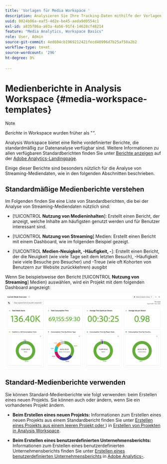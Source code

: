 ```yaml
---
title: 'Vorlagen für Media Workspace '
description: Analysieren Sie Ihre Tracking-Daten mithilfe der Vorlagen von Media Workspace. Wählen Sie Standardvorlagen für Akquise oder Streaming-Medien aus oder erstellen Sie eigene benutzerdefinierte Vorlagen.
uuid: 0024b06a-eaf5-4d2e-be45-aeda9d0554c1
exl-id: a835f86a-a93a-4a56-91f4-14628cf48214
feature: "Media Analytics, Workspace Basics"
role: User, Admin
source-git-commit: 4ed604cb1969212421fecd40996d7b25af50a2b2
workflow-type: tm+mt
source-wordcount: '296'
ht-degree: 9%

---
```


# Medienberichte in Analysis Workspace {#media-workspace-templates}

>[!NOTE]
>
>*Berichte* in Workspace wurden früher als &quot;*&quot;*.

Analysis Workspace bietet eine Reihe vordefinierter Berichte, die standardmäßig zur Datenanalyse verfügbar sind. Weitere Informationen zu allen verfügbaren Standardberichten finden Sie unter [Berichte anzeigen](https://experienceleague.adobe.com/docs/analytics/analyze/landing.html?lang=de#menus) auf der [Adobe Analytics-Landingpage](https://experienceleague.adobe.com/docs/analytics/analyze/landing.html?lang=de).

Einige dieser Berichte sind besonders nützlich für die Analyse von Streaming-Mediendaten, wie in den folgenden Abschnitten beschrieben.

## Standardmäßige Medienberichte verstehen

Im Folgenden finden Sie eine Liste von Standardberichten, die bei der Analyse von Streaming-Mediendaten nützlich sind:

* [!UICONTROL **Nutzung von Medieninhalten**]: Erstellt einen Bericht, der anzeigt, welche Inhalte am häufigsten genutzt werden und für Benutzer interessant sind.

* [!UICONTROL **Nutzung von Streaming**] Medien: Erstellt einen Bericht mit einem Dashboard, wie im folgenden Beispiel gezeigt.

* [!UICONTROL **Medien-Neuigkeit, -Häufigkeit, -**]: Erstellt einen Bericht, der die Neuigkeit (wie viele Tage seit dem letzten Besuch), -Häufigkeit (wie viele Besuche pro Besucher) und -Treue (wie oft Kohorten von Benutzern zur Website zurückkehren) ausgibt

Wenn Sie beispielsweise den Bericht [!UICONTROL **Nutzung von Streaming**] Medien) auswählen, wird ein Projekt mit dem folgenden Dashboard angezeigt:

![](/help/reporting/assets/aa-workspace.png)

## Standard-Medienberichte verwenden

Sie können Standard-Medienberichte wie folgt verwenden:
beim Erstellen eines neuen Projekts. Sie können auch oder ändern, wenn Sie ein vorhandenes Projekt ändern.

* **Beim Erstellen eines neuen Projekts:** Informationen zum Erstellen eines neuen Projekts aus einem Standardbericht finden Sie unter [Erstellen eines Projekts aus einem leeren Projekt oder ](https://experienceleague.adobe.com/docs/analytics/analyze/analysis-workspace/build-workspace-project/create-projects.html?lang=de#create-a-project-from-a-blank-project-or-a-report)) in [Erstellen von Projekten in Analysis Workspace](https://experienceleague.adobe.com/docs/analytics/analyze/analysis-workspace/build-workspace-project/create-projects.html?lang=de#create-a-project-from-a-blank-project-or-a-report).

* **Beim Erstellen eines benutzerdefinierten Unternehmensberichts:** Informationen zum Erstellen eines benutzerdefinierten Unternehmensberichts finden Sie unter [Erstellen eines benutzerdefinierten Unternehmensberichts](https://experienceleague.adobe.com/docs/analytics/analyze/landing.html?lang=de#company-report) in [Adobe Analytics-](https://experienceleague.adobe.com/docs/analytics/analyze/landing.html?lang=de).
